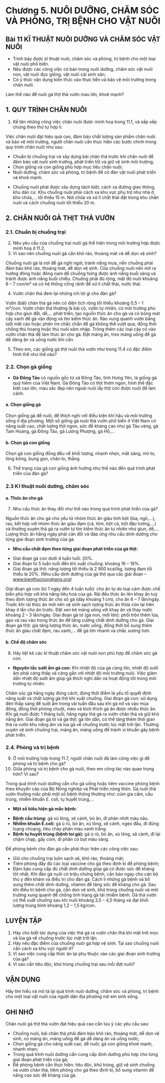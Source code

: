 # Chương 5. NUÔI DƯỠNG, CHĂM SÓC VÀ PHÒNG, TRỊ BỆNH CHO VẬT NUÔI

## Bài 11 KĨ THUẬT NUÔI DƯỠNG VÀ CHĂM SÓC VẬT NUÔI

- Trình bày được kĩ thuật nuôi, chăm sóc và phòng, trị bệnh cho một loại vật nuôi phổ biến.
- Nêu được các công việc cơ bản trong nuôi dưỡng, chăm sóc vật nuôi non, vật nuôi đực giống, vật nuôi cái sinh sản;
- Có ý thức vận dụng kiến thức vào thực tiễn và bảo vệ môi trường trong chăn nuôi.

Làm thế nào để nuôi gà thịt thả vườn mau lớn, khoẻ mạnh?

## 1. QUY TRÌNH CHĂN NUÔI

1. Kể tên những công việc chăn nuôi được minh hoạ trong 11.1, và sắp xếp chúng theo thứ tự hợp lí.

Việc chăn nuôi đạt hiệu quả cao, đảm bảo chất lượng sản phẩm chăn nuôi và bảo vệ môi trường, người chăn nuôi cần thực hiện các bước chính trong quy trình chăn nuôi như sau:
- Chuẩn bị chuồng trại và xây dựng bãi chăn thả trước khi chăn nuôi để đảm bảo vật nuôi sinh trưởng, phát triển tốt và giữ vệ sinh môi trường;
- Chọn giống và con giống phù hợp mục tiêu chăn nuôi;
- Nuôi dưỡng, chăm sóc và phòng, trị bệnh để có đàn vật nuôi phát triển và khoẻ mạnh.

+ Chuồng nuôi phải được xây dựng tách biệt, cách xa đường giao thông, khu dân cư. Khu chuồng nuôi phải cách xa khu vực phụ trợ như nhà ở, kho chứa,... tối thiểu 15 m. Nơi chứa và xử lí chất thải đặt trong khu chăn nuôi và cách chuồng nuôi tối thiểu 20 m.

## 2. CHĂN NUÔI GÀ THỊT THẢ VƯỜN

### 2.1. Chuẩn bị chuồng trại

2. Nêu yêu cầu của chuồng trại nuôi gà thể hiện trong môi trường hợp được minh hoạ ở 11.2.
3. Vì sao nên chuồng nuôi gà cần khô ráo, thoáng mát và dễ dọn vệ sinh?

Chuồng nuôi gà là nơi để gà nghỉ ngơi, tránh nắng mưa, nền chuồng phải đảm bảo khô ráo, thoáng mát, dễ dọn vệ sinh. Cửa chuồng nuôi nên mở ra hướng đông hoặc đông nam để chuồng hứng được ánh nắng buổi sáng và tránh được ánh nắng buổi chiều.
Chuồng phải đủ rộng, mật độ nuôi khoảng 6 – 7 con/m² và có hệ thống cống rãnh để xử lí chất thải, nước thải.

4. Vườn chăn thả đem lại những ích lợi gì cho đàn gà?

Vườn (bãi) chăn thả gà nên có diện tích rộng tối thiểu khoảng 0,5 – 1 m²/con. Vườn chăn thả thường là bãi cỏ, vườn tự nhiên, có môi trường phù hợp cho giun đất, dế,... phát triển, tạo nguồn thức ăn cho gà và có bóng mát cây xanh để gà vận động và tìm kiếm thức ăn. Rào xung quanh vườn bằng lưới mắt cáo hoặc phên tre chắc chắn để gà không thể vượt qua, đồng thời chống thú hoang hoặc thú nuôi xâm nhập. Trông thêm các loại cây cỏ vào vườn chăn thả để làm thức ăn cho gà. Đặt máng ăn, treo máng uống để gà dễ dàng ăn và uống nước khi cần.

5. Theo em, các giống gà thịt nuôi thả vườn như trong 11.4 có đặc điểm hình thể như thế nào?

### 2.2. Chọn gà giống

+ **Gà Đông Tảo** có nguồn gốc từ xã Đông Tảo, tỉnh Hưng Yên, là giống gà quý hiếm của Việt Nam. Gà Đông Tảo có thịt thơm ngon, hình thể đặc biệt cao lớn, màu sắc đẹp nên ngoài nuôi lấy thịt còn được nuôi để làm cảnh.

#### a. Chọn giống gà

Chọn giống gà để nuôi, để thích nghi với điều kiện khí hậu và môi trường sống ở địa phương. Một số giống gà nuôi thả vườn phổ biến ở Việt Nam có năng suất cao, chất lượng thịt ngon, sức đề kháng cao như gà Tàu vàng, gà Tam Hoàng, gà Đông Tảo, gà Lương Phượng, gà Hồ,...

#### b. Chọn gà con giống

Chọn gà con giống đồng đều về khối lượng, nhanh nhẹn, mắt sáng, mỏ to, lông bông, bụng gọn, chân to, thẳng.

6. Thể trạng của gà con giống ảnh hưởng như thế nào đến quá trình phát triển của đàn gà?

### 2.3 Kĩ thuật nuôi dưỡng, chăm sóc

#### a. Thức ăn cho gà

7. Nhu cầu thức ăn thay đổi như thế nào trong quá trình phát triển của gà?

Nguồn thức ăn cho gà chủ yếu từ nhóm thức ăn giàu tinh bột (lúa, ngô,...), rau, kết hợp với nhóm thức ăn giàu đạm (cá, tôm, bột cá, bột đậu tương,...) và thường xuyên thả gà ra vườn tự tìm kiếm thức ăn tự nhiên như giun, dế,... Lượng thức ăn hằng ngày phải cân đối và đáp ứng nhu cầu dinh dưỡng cho từng giai đoạn sinh trưởng của gà.

+ **Nhu cầu chất đạm theo từng giai đoạn phát triển của gà thịt:**
- Giai đoạn gà con dưới 4 tuần tuổi: 20%.
- Giai đoạn từ 5 tuần tuổi đến khi xuất chuồng: khoảng 16 – 18%.
- Giai đoạn gà thịt: năng lượng tối thiểu là 2 900 kcal/kg, lượng đạm tối thiểu là 20%.
(Nhu cầu dinh dưỡng của gà thịt qua các giai đoạn – www.kienthucnonghang.org)

Giai đoạn gà con (từ 1 ngày đến 4 tuần tuổi): cho ăn tự do loại cám được chế biến phù hợp với khả năng tiêu hoá của gà. Rải đều thức ăn lên khay ăn tuỳ theo định lượng thức ăn cho số gà (dày khoảng 1 cm), cho ăn 6 – 7 lần/ngày. Trước khi rải thức ăn mới nên vệ sinh sạch lượng thức ăn thừa còn lại trên khay ở lần cho ăn trước. Đặt xen kẽ máng uống với khay ăn và thay nước khoảng 2 – 3 lần/ngày.
Giai đoạn gà tơ (gà non, mới lớn): phối trộn thêm lúa, gạo và rau vào trong thức ăn để tăng cường chất dinh dưỡng cho gà.
Giai đoạn gà thịt: gia tăng lượng thức ăn, nước uống, đồng thời bổ sung thêm thức ăn giàu chất đạm, rau xanh,... để gà lớn nhanh và chắc xương hơn.

#### b. Chế độ chăm sóc

8. Hãy liệt kê các kĩ thuật chăm sóc vật nuôi non phù hợp để chăm sóc gà con.

+ **Nguyên tắc sưởi ấm gà con:**
Khi nhiệt độ của gà càng lớn, nhiệt độ sưởi ấm phải càng thấp và càng gần với nhiệt độ môi trường nuôi. Việc giảm dần nhiệt độ sưởi ấm giúp gà thích nghi dần và hoạt động tốt trong môi trường tự nhiên.

Chăm sóc gà hằng ngày đúng cách, đúng thời điểm là yếu tố quyết định năng suất và chất lượng gà thịt khi xuất chuồng.
Giai đoạn gà con: sử dụng đèn thắp sáng để sưởi ấm trong vài tuần đầu sau khi gà nở và vào mùa đông, đồng thời phòng chuột, mèo và kích thích gà ăn được nhiều thức ăn. Khi gà nuôi được 1 tháng tuổi, hằng ngày thả gà ra vườn chăn thả và giữ khô nắng ấm.
Giai đoạn gà tơ và gà thịt: gà lớn dần, có thể tăng thêm thời gian thả ra vườn khu nắng ấm và lùa gà về chuồng trước lúc mặt trời lặn. Thường xuyên vệ sinh chuồng trại, máng ăn, máng uống để tránh vi khuẩn gây bệnh phát triển.

### 2.4. Phòng và trị bệnh

9. Ở môi trường hợp trong 11.7, người chăn nuôi đã làm công việc gì để phòng và trị bệnh cho gà?
10. Giữa phòng và trị bệnh cho gà nuôi, theo em công tác nào quan trọng hơn? Vì sao?

Trong quá trình nuôi dưỡng cần cho gà uống hoặc tiêm vaccine phòng bệnh theo khuyến cáo của Bộ Nông nghiệp và Phát triển nông thôn. Gà nuôi thả vườn thường mắc phải một số bệnh thông thường như: cúm gia cầm, cầu trùng, nhiễm khuẩn E. coli, tụ huyết trùng,...

+ **Một số biểu hiện gà mắc bệnh:**
- **Bệnh cầu trùng:** gà xù lông, xệ cánh, bỏ ăn, đi phân nhớt màu nâu.
- **Nhiễm khuẩn E.coli:** gà ủ rũ, bỏ ăn, xù lông, xệ cánh, ngẹo đầu, đi đứng loạng choạng, tiêu chảy phân màu xanh trắng.
- **Bệnh tụ huyết trùng (bệnh toi gà):** gà ủ rũ, bỏ ăn, xù lông, sã cánh, đi lại chậm chạp, gầy còm, đi phân có bọt màu vàng.

Để phòng bệnh cho đàn gà cần phải thực hiện các công việc sau:
- Giữ cho chuồng trại luôn sạch sẽ, khô ráo, thoáng mát;
- Tiêm phòng đầy đủ các loại vaccine cho gà theo định kì để phòng bệnh;
- Đảm bảo cung cấp đủ chất dinh dưỡng giúp gà có được sức đề kháng tốt nhất.
Khi đàn gà nuôi có triệu chứng bệnh, cần báo ngay cho cán bộ thú y đến khám và điều trị cho đàn gà. Cách li những gà bệnh và bổ sung thêm chất dinh dưỡng, vitamin để tăng sức đề kháng cho gà.
Sau khi điều trị bệnh cho gà, cần dọn vệ sinh, khử trùng chuồng nuôi và môi trường xung quanh để chống tình trạng gà tái nhiễm bệnh.
Gà thả vườn có thể xuất chuồng sau khi nuôi khoảng 3,5 – 4,5 tháng và đạt khối lượng trung bình khoảng 1,2 – 1,5 kg/con.

## LUYỆN TẬP

1. Hãy cho biết tác dụng của việc thả gà ra vườn chăn thả khi mặt trời mọc và lùa gà về chuồng trước lúc mặt trời lặn.
2. Hãy nêu đặc điểm của chuồng nuôi gà hợp vệ sinh. Tại sao chuồng nuôi cần cách xa khu vực người ở?
3. Vì sao việc cung cấp thức ăn lại phụ thuộc vào các giai đoạn sinh trưởng của gà?
4. Vì sao cần tiêu độc, khử trùng chuồng trại sau mỗi đợt nuôi?

## VẬN DỤNG

Hãy tìm hiểu và mô tả lại quá trình nuôi dưỡng, chăm sóc và phòng, trị bệnh cho một loại vật nuôi của người dân địa phương nơi em sinh sống.

## GHI NHỚ

Chăn nuôi gà thịt thả vườn đạt hiệu quả cao cần lưu ý các yêu cầu sau:
- Chuồng nuôi, bãi chăn thả phải đảm bảo khô ráo, thoáng mát, dễ dọn vệ sinh, có máng ăn, máng uống để gà dễ dàng ăn và uống nước;
- Chọn giống gà cho năng suất cao, dễ nuôi; gà con giống khoẻ mạnh, nhanh nhẹn;
- Trong quá trình nuôi dưỡng cần cung cấp dinh dưỡng phù hợp cho từng giai đoạn phát triển của gà;
- Để phòng bệnh cần thực hiện: tiêu độc, khử trùng, giữ vệ sinh chuồng và vườn chăn thả, tiêm phòng cho gà theo định kì, bổ sung vitamin để nâng cao sức đề kháng của gà.

